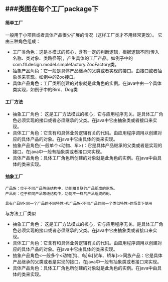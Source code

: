 ###类图在每个工厂package下  
---

#### 简单工厂  
一般用于小项目或者具体产品很少扩展的情况（这样工厂类才不用经常更改）。
它由三种角色组成：
- 工厂类角色：这是本模式的核心，含有一定的判断逻辑，根据逻辑不同(传入名称、类对象、类路径等)，产生具体的工厂产品。如例子中的com.fll.design.model.simplefactory.ZooFactory类。
- 抽象产品角色：它一般是具体产品继承的父类或者实现的接口。由接口或者抽象类来实现。如例中的Zoo接口。
- 具体产品角色：工厂类所创建的对象就是此角色的实例。在java中由一个具体类实现，如例子中的Bird、Dog类
#### 工厂方法  
- 抽象工厂角色： 这是工厂方法模式的核心，它与应用程序无关。是具体工厂角色必须实现的接口或者必须继承的父类。在java中它由抽象类或者接口来实现。
- 具体工厂角色：它含有和具体业务逻辑有关的代码。由应用程序调用以创建对应的具体产品的对象。在java中它由具体的类来实现。
- 抽象产品角色(一般单个<动物、车>)：它是具体产品继承的父类或者是实现的接口。在java中一般有抽象类或者接口来实现。
- 具体产品角色：具体工厂角色所创建的对象就是此角色的实例。在java中由具体的类来实现。
#### 抽象工厂
```
产品族：位于不同产品等级结构中，功能相关联的产品组成的家族。
产品树：位于相同产品等级结构中，功能不一样的产品组成的树。
```  
```
具有产品树<同一个产品的不同特性>和产品族<不同产品的同一个类似特性>的场景下使用
```
与方法工厂类似
- 抽象工厂角色： 这是工厂方法模式的核心，它与应用程序无关。是具体工厂角色必须实现的接口或者必须继承的父类。在java中它由抽象类或者接口来实现。
- 具体工厂角色：它含有和具体业务逻辑有关的代码。由应用程序调用以创建对应的具体产品的对象。在java中它由具体的类来实现。
- 抽象产品角色<一般多个<动物[狗、鸟]车[货车、轿车]>>同族产品：它是具体产品继承的父类或者是实现的接口。在java中一般有抽象类或者接口来实现。
- 具体产品角色：具体工厂角色所创建的对象就是此角色的实例。在java中由具体的类来实现。